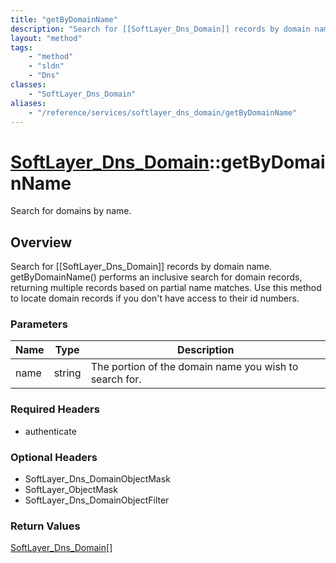 ```yaml
---
title: "getByDomainName"
description: "Search for [[SoftLayer_Dns_Domain]] records by domain name. getByDomainName() performs an inclusive search for domain re... "
layout: "method"
tags:
    - "method"
    - "sldn"
    - "Dns"
classes:
    - "SoftLayer_Dns_Domain"
aliases:
    - "/reference/services/softlayer_dns_domain/getByDomainName"
---
```

# [SoftLayer_Dns_Domain](/reference/services/SoftLayer_Dns_Domain)::getByDomainName

Search for domains by name.


## Overview 
Search for [[SoftLayer_Dns_Domain]] records by domain name. getByDomainName() performs an inclusive search for domain records, returning multiple records based on partial name matches. Use this method to locate domain records if you don't have access to their id numbers. 

### Parameters 
|Name | Type | Description |
| --- | --- | --- |
|name| string| The portion of the domain name you wish to search for.|


### Required Headers
* authenticate

### Optional Headers
* SoftLayer_Dns_DomainObjectMask
* SoftLayer_ObjectMask
* SoftLayer_Dns_DomainObjectFilter

### Return Values
<a href='/reference/datatypes/SoftLayer_Dns_Domain'>SoftLayer_Dns_Domain[] </a>

